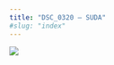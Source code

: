 ```yaml
---
title: "DSC_0320 – SUDA"
#slug: "index"
---
```


[![](/wp-content/2015/05/DSC_0320-300x201.jpg)](/wp-content/2015/05/DSC_0320.jpg)